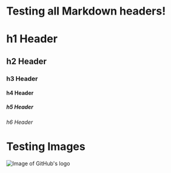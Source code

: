 # Testing all Markdown headers!

# h1 Header
## h2 Header
### h3 Header
#### h4 Header
##### h5 Header 
###### h6 Header

# Testing Images

![Image of GitHub's logo](https://github.githubassets.com/assets/GitHub-Mark-ea2971cee799.png)
